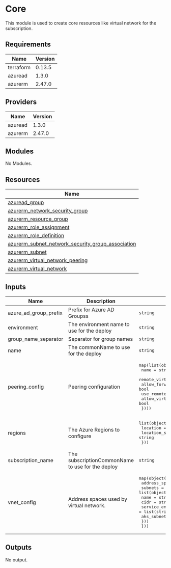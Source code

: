# Core

This module is used to create core resources like virtual network for the subscription.

## Requirements

| Name | Version |
|------|---------|
| terraform | 0.13.5 |
| azuread | 1.3.0 |
| azurerm | 2.47.0 |

## Providers

| Name | Version |
|------|---------|
| azuread | 1.3.0 |
| azurerm | 2.47.0 |

## Modules

No Modules.

## Resources

| Name |
|------|
| [azuread_group](https://registry.terraform.io/providers/hashicorp/azuread/1.3.0/docs/data-sources/group) |
| [azurerm_network_security_group](https://registry.terraform.io/providers/hashicorp/azurerm/2.47.0/docs/resources/network_security_group) |
| [azurerm_resource_group](https://registry.terraform.io/providers/hashicorp/azurerm/2.47.0/docs/data-sources/resource_group) |
| [azurerm_role_assignment](https://registry.terraform.io/providers/hashicorp/azurerm/2.47.0/docs/resources/role_assignment) |
| [azurerm_role_definition](https://registry.terraform.io/providers/hashicorp/azurerm/2.47.0/docs/resources/role_definition) |
| [azurerm_subnet_network_security_group_association](https://registry.terraform.io/providers/hashicorp/azurerm/2.47.0/docs/resources/subnet_network_security_group_association) |
| [azurerm_subnet](https://registry.terraform.io/providers/hashicorp/azurerm/2.47.0/docs/resources/subnet) |
| [azurerm_virtual_network_peering](https://registry.terraform.io/providers/hashicorp/azurerm/2.47.0/docs/resources/virtual_network_peering) |
| [azurerm_virtual_network](https://registry.terraform.io/providers/hashicorp/azurerm/2.47.0/docs/resources/virtual_network) |

## Inputs

| Name | Description | Type | Default | Required |
|------|-------------|------|---------|:--------:|
| azure\_ad\_group\_prefix | Prefix for Azure AD Groupss | `string` | `"az"` | no |
| environment | The environment name to use for the deploy | `string` | n/a | yes |
| group\_name\_separator | Separator for group names | `string` | `"-"` | no |
| name | The commonName to use for the deploy | `string` | n/a | yes |
| peering\_config | Peering configuration | <pre>map(list(object({<br>    name                         = string<br>    remote_virtual_network_id    = string<br>    allow_forwarded_traffic      = bool<br>    use_remote_gateways          = bool<br>    allow_virtual_network_access = bool<br>  })))</pre> | `{}` | no |
| regions | The Azure Regions to configure | <pre>list(object({<br>    location       = string<br>    location_short = string<br>  }))</pre> | n/a | yes |
| subscription\_name | The subscriptionCommonName to use for the deploy | `string` | n/a | yes |
| vnet\_config | Address spaces used by virtual network. | <pre>map(object({<br>    address_space = list(string)<br>    subnets = list(object({<br>      name              = string<br>      cidr              = string<br>      service_endpoints = list(string)<br>      aks_subnet        = bool<br>    }))<br>  }))</pre> | n/a | yes |

## Outputs

No output.

